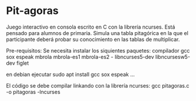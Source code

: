 # Pit-agoras
Juego interactivo en consola escrito en C con la librería ncurses. Está pensado para alumnos de primaria.
Simula una tabla pitagórica en la que el participante deberá probar su
conocimiento en las tablas de multiplicar.

Pre-requisitos:
Se necesita instalar los siquientes paquetes:
compilador gcc sox espeak mbrola mbrola-es1 mbrola-es2 -
libncurses5-dev libncursesw5-dev figlet

en debian ejecutar sudo apt install gcc sox espeak ...

El código se debe compilar linkando con la librería ncurses:
gcc pitagoras.c -o pitagoras -lncurses
